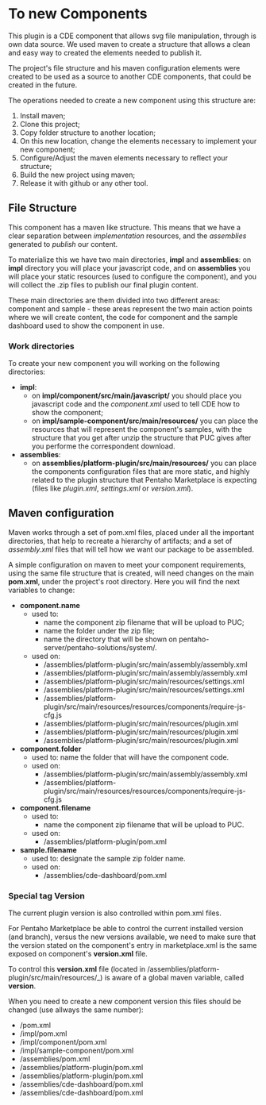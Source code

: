 # To new Components

This plugin is a CDE component that allows svg file manipulation, through is own data source. We used maven to create a structure that allows a clean and easy way to created the elements needed to publish it.

The project's file structure and his maven configuration elements were created to be used as a source to another CDE components, that could be created in the future. 

The operations needed to create a new component using this structure are:

1. Install maven;
1. Clone this project;
1. Copy folder structure to another location;
1. On this new location, change the elements necessary to implement your new component;
1. Configure/Adjust the maven elements necessary to reflect your structure;
1. Build the new project using maven;
1. Release it with github or any other tool.

## File Structure

This component has a maven like structure. This means that we have a clear separation between _implementation_ resources, and the _assemblies_ generated to _publish_ our content.

To materialize this we have two main directories, **impl** and **assemblies**: on **impl** directory you will place your javascript code, and on **assemblies** you will place your static resources (used to configure the component), and you will collect the .zip files to publish our final plugin content.

These main directories are them divided into two different areas: component and sample - these areas represent the two main action points where we will create content, the code for component and the sample dashboard used to show the component in use.

### Work directories

To create your new component you will working on the following directories:

* **impl**:
	* on **impl/component/src/main/javascript/** you should place you javascript code and the _component.xml_ used to tell CDE how to show the component;
	* on **impl/sample-component/src/main/resources/** you can place the resources that will represent the component's samples, with the structure that you get after unzip the structure that PUC gives after you performe the correspondent download.
* **assemblies**:
	* on **assemblies/platform-plugin/src/main/resources/** you can place the components configuration files that are more static, and highly related to the plugin structure that Pentaho Marketplace is expecting (files like _plugin.xml_, _settings.xml_ or _version.xml_). 

## Maven configuration

Maven works through a set of pom.xml files, placed under all the important directories, that help to recreate a hierarchy of artifacts; and a set of _assembly.xml_ files that will tell how we want our package to be assembled.

A simple configuration on maven to meet your component requirements, using the same file structure that is created, will need changes on the main **pom.xml**, under the project's root directory. Here you will find the next variables to change:

* **component.name**
	* used to:
		* name the component zip filename that will be upload to PUC;
		* name the folder under the zip file;
		* name the directory that will be shown on pentaho-server/pentaho-solutions/system/.
	* used on:
		* /assemblies/platform-plugin/src/main/assembly/assembly.xml
		* /assemblies/platform-plugin/src/main/assembly/assembly.xml
		* /assemblies/platform-plugin/src/main/resources/settings.xml
		* /assemblies/platform-plugin/src/main/resources/settings.xml
		* /assemblies/platform-plugin/src/main/resources/resources/components/require-js-cfg.js
		* /assemblies/platform-plugin/src/main/resources/plugin.xml
		* /assemblies/platform-plugin/src/main/resources/plugin.xml
		* /assemblies/platform-plugin/src/main/resources/plugin.xml
* **component.folder**
	* used to: name the folder that will have the component code.
	* used on:
		* /assemblies/platform-plugin/src/main/assembly/assembly.xml
		* /assemblies/platform-plugin/src/main/resources/resources/components/require-js-cfg.js
* **component.filename**
	* used to:
		* name the component zip filename that will be upload to PUC.
	* used on:
		* /assemblies/platform-plugin/pom.xml
* **sample.filename**
	* used to: designate the sample zip folder name. 
	* used on:
		* /assemblies/cde-dashboard/pom.xml

### Special tag Version

The current plugin version is also controlled within pom.xml files. 

For Pentaho Marketplace be able to control the current installed version (and branch), versus the new versions available, we need to make sure that the version stated on the component's entry in marketplace.xml is the same exposed on component's **version.xml** file.

To control this **version.xml** file (located in /assemblies/platform-plugin/src/main/resources/_) is aware of a global maven variable, called **version**.

When you need to create a new component version this files should be changed (use allways the same number):

* /pom.xml
* /impl/pom.xml
* /impl/component/pom.xml
* /impl/sample-component/pom.xml
* /assemblies/pom.xml
* /assemblies/platform-plugin/pom.xml
* /assemblies/platform-plugin/pom.xml
* /assemblies/cde-dashboard/pom.xml
* /assemblies/cde-dashboard/pom.xml